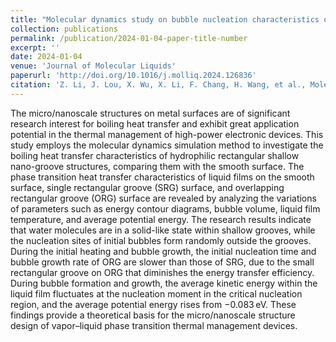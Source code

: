 ```yaml
---
title: "Molecular dynamics study on bubble nucleation characteristics on rectangular Nano-Grooved surfaces"
collection: publications
permalink: /publication/2024-01-04-paper-title-number
excerpt: ''
date: 2024-01-04
venue: 'Journal of Molecular Liquids'
paperurl: 'http://doi.org/10.1016/j.molliq.2024.126836'
citation: 'Z. Li, J. Lou, X. Wu, X. Li, F. Chang, H. Wang, et al., Molecular dynamics study on bubble nucleation characteristics on rectangular Nano-Grooved surfaces, Journal of Molecular Liquids, 2024.126836.'
---
```

The micro/nanoscale structures on metal surfaces are of significant research interest for boiling heat transfer and exhibit great application potential in the thermal management of high-power electronic devices. This study employs the molecular dynamics simulation method to investigate the boiling heat transfer characteristics of hydrophilic rectangular shallow nano-groove structures, comparing them with the smooth surface. The phase transition heat transfer characteristics of liquid films on the smooth surface, single rectangular groove (SRG) surface, and overlapping rectangular groove (ORG) surface are revealed by analyzing the variations of parameters such as energy contour diagrams, bubble volume, liquid film temperature, and average potential energy. The research results indicate that water molecules are in a solid-like state within shallow grooves, while the nucleation sites of initial bubbles form randomly outside the grooves. During the initial heating and bubble growth, the initial nucleation time and bubble growth rate of ORG are slower than those of SRG, due to the small rectangular groove on ORG that diminishes the energy transfer efficiency. During bubble formation and growth, the average kinetic energy within the liquid film fluctuates at the nucleation moment in the critical nucleation region, and the average potential energy rises from −0.083 eV. These findings provide a theoretical basis for the micro/nanoscale structure design of vapor–liquid phase transition thermal management devices.
